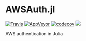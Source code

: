 # AWSAuth.jl

[![Travis](https://travis-ci.org/JuliaWeb/AWSAuth.jl.svg?branch=master)](https://travis-ci.org/JuliaWeb/AWSAuth.jl)
[![AppVeyor](https://ci.appveyor.com/api/projects/status/403lv8w3fryhsty3/branch/master?svg=true)](https://ci.appveyor.com/project/ararslan/awsauth-jl/branch/master)
[![codecov](https://codecov.io/gh/JuliaWeb/AWSAuth.jl/branch/master/graph/badge.svg)](https://codecov.io/gh/JuliaWeb/AWSAuth.jl)
[![][docs-latest-img]][docs-latest-url]

AWS authentication in Julia

[docs-latest-img]: https://img.shields.io/badge/docs-latest-blue.svg
[docs-latest-url]: http://JuliaWeb.github.io/AWSAuth.jl/latest/
